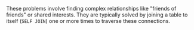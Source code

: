These problems involve finding complex relationships like "friends of friends" or shared interests. They are typically solved by joining a table to itself (`SELF JOIN`) one or more times to traverse these connections.
